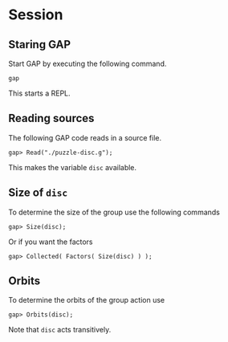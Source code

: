 # Session
## Staring GAP
Start GAP by executing the following command.

```
gap
```

This starts a REPL.

## Reading sources
The following GAP code reads in a source file.

```
gap> Read("./puzzle-disc.g");
```

This makes the variable `disc` available.

## Size of `disc`
To determine the size of the group use the following commands

```
gap> Size(disc);
```

Or if you want the factors

```
gap> Collected( Factors( Size(disc) ) );
```

## Orbits
To determine the orbits of the group action use

```
gap> Orbits(disc);
```

Note that `disc` acts transitively.
